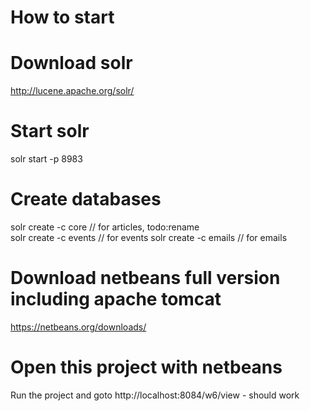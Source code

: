 # How to start

# Download solr 
http://lucene.apache.org/solr/

# Start solr
solr start -p 8983

# Create databases 
solr create -c core // for articles, todo:rename <br>
solr create -c events // for events
solr create -c emails // for emails

# Download netbeans full version including apache tomcat
https://netbeans.org/downloads/

# Open this project with netbeans
Run the project and goto http://localhost:8084/w6/view - should work


